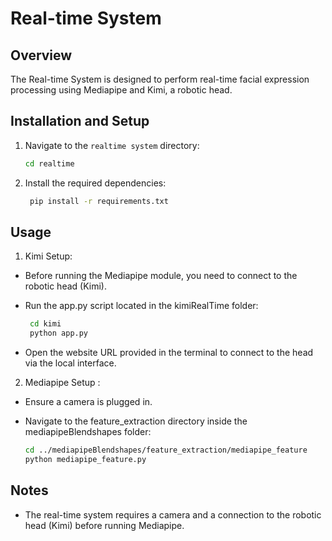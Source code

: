 # Real-time System

## Overview
The Real-time System is designed to perform real-time facial expression processing using Mediapipe and Kimi, a robotic head.

## Installation and Setup
1. Navigate to the `realtime system` directory:
   ```bash
   cd realtime
    ```
2. Install the required dependencies:
   ```bash
    pip install -r requirements.txt
    ```

## Usage
1. Kimi Setup:
 * Before running the Mediapipe module, you need to connect to the robotic head (Kimi).
 * Run the app.py script located in the kimiRealTime folder:
    ```bash
     cd kimi
     python app.py
     ```

* Open the website URL provided in the terminal to connect to the head via the local interface.

2. Mediapipe Setup :
* Ensure a camera is plugged in.
* Navigate to the feature_extraction directory inside the mediapipeBlendshapes folder:

     ```bash
   cd ../mediapipeBlendshapes/feature_extraction/mediapipe_feature
     python mediapipe_feature.py
     ```
<!-- * Ensure that Kimi is connected before running Mediapipe. -->
 ## Notes
 * The real-time system requires a camera and a connection to the robotic head (Kimi) before running Mediapipe.

